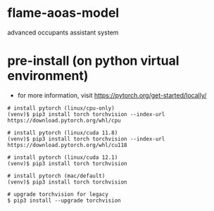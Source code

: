 # flame-aoas-model
advanced occupants assistant system

# pre-install (on python virtual environment)
* for more information, visit https://pytorch.org/get-started/locally/
```
# install pytorch (linux/cpu-only)
(venv)$ pip3 install torch torchvision --index-url https://download.pytorch.org/whl/cpu

# install pytorch (linux/cuda 11.8)
(venv)$ pip3 install torch torchvision --index-url https://download.pytorch.org/whl/cu118

# install pytorch (linux/cuda 12.1)
(venv)$ pip3 install torch torchvision 

# install pytorch (mac/default)
(venv)$ pip3 install torch torchvision

# upgrade torchvision for legacy
$ pip3 install --upgrade torchvision
```